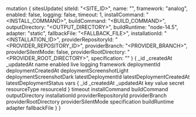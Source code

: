 mutation {
    sitesUpdate(
        siteId: "<SITE_ID>",
        name: "<NAME>",
        framework: "analog",
        enabled: false,
        logging: false,
        timeout: 1,
        installCommand: "<INSTALL_COMMAND>",
        buildCommand: "<BUILD_COMMAND>",
        outputDirectory: "<OUTPUT_DIRECTORY>",
        buildRuntime: "node-14.5",
        adapter: "static",
        fallbackFile: "<FALLBACK_FILE>",
        installationId: "<INSTALLATION_ID>",
        providerRepositoryId: "<PROVIDER_REPOSITORY_ID>",
        providerBranch: "<PROVIDER_BRANCH>",
        providerSilentMode: false,
        providerRootDirectory: "<PROVIDER_ROOT_DIRECTORY>",
        specification: ""
    ) {
        _id
        _createdAt
        _updatedAt
        name
        enabled
        live
        logging
        framework
        deploymentId
        deploymentCreatedAt
        deploymentScreenshotLight
        deploymentScreenshotDark
        latestDeploymentId
        latestDeploymentCreatedAt
        latestDeploymentStatus
        vars {
            _id
            _createdAt
            _updatedAt
            key
            value
            secret
            resourceType
            resourceId
        }
        timeout
        installCommand
        buildCommand
        outputDirectory
        installationId
        providerRepositoryId
        providerBranch
        providerRootDirectory
        providerSilentMode
        specification
        buildRuntime
        adapter
        fallbackFile
    }
}
